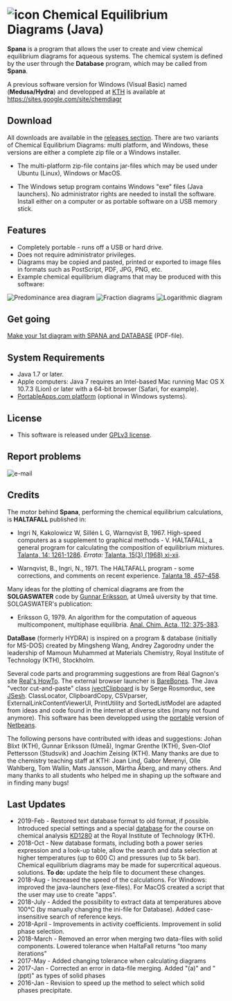 #   ![icon](Spana.png) Chemical Equilibrium Diagrams (Java)

**Spana** is a program that allows the user to create and view chemical equilibrium diagrams for aqueous systems. The chemical system is defined by the user through the **Database** program, which may be called from **Spana**.

A previous software version for Windows (Visual Basic) named (**Medusa/Hydra**) and developped at [KTH][1] is available at https://sites.google.com/site/chemdiagr

 [1]: https://www.kth.se/che/medusa/

## Download
All downloads are available in the [releases section][2]. There are two variants of Chemical Equilibrium Diagrams: multi platform, and Windows, these versions are either a complete zip file or a Windows installer.

- The multi-platform zip-file contains jar-files which may be used under Ubuntu (Linux), Windows or MacOS.

- The Windows setup program contains Windows "exe" files (Java launchers). No administrator rights are needed to install the software. Install either on a computer or as portable software on a USB memory stick.

 [2]: https://github.com/ignasi-p/eq-diagr/releases/latest


## Features
* Completely portable - runs off a USB or hard drive.
* Does not require administrator privileges.
* Diagrams may be copied and pasted, printed or exported to image files in formats such as PostScript, PDF, JPG, PNG, etc.
* Example chemical equilibrium diagrams that may be produced with this software:

![Predominance area diagram](Predom.png) ![Fraction diagrams](Fraction.png) ![Logarithmic diagram](Logarithmic.png)

## Get going

[Make your 1st diagram with SPANA and DATABASE][3] (PDF-file).

 [3]: https://github.com/ignasi-p/eq-diagr/Make_1st_diagram.pdf

## System Requirements

* Java 1.7 or later.
* Apple computers: Java 7 requires an Intel-based Mac running Mac OS X 10.7.3 (Lion) or later with a 64-bit browser (Safari, for example).
* [PortableApps.com platform][4] (optional in Windows systems).

 [4]: http://portableapps.com

## License

* This software is released under [GPLv3 license][5].

 [5]: https://sv.wikipedia.org/wiki/GNU_General_Public_License

## Report problems

![e-mail](e-mail.png)

## Credits

The motor behind **Spana**, performing the chemical equilibrium calculations, is **HALTAFALL** published in:

- Ingri N, Kakolowicz W, Sillén L G, Warnqvist B, 1967. High-speed computers as a supplement to graphical methods - V. HALTAFALL, a general program for calculating the composition of equilibrium mixtures. [Talanta, 14: 1261-1286][10]. _Errata:_ [Talanta, 15(3) (1968) xi-xii][11].

- Warnqvist, B., Ingri, N., 1971. The HALTAFALL program - some corrections, and comments on recent experience. [Talanta 18, 457–458][12].

Many ideas for the plotting of chemical diagrams are from the **SOLGASWATER** code by [Gunnar Eriksson][13], at Umeå uiversity by that time. SOLGASWATER's publication:

* Eriksson G, 1979. An algorithm for the computation of aqueous multicomponent, multiphase equilibria. [Anal. Chim. Acta, 112: 375-383][14].

 [10]: https://doi.org/10.1016/0039-9140(67)80203-0
 [11]: https://doi.org/10.1016/0039-9140(68)80071-2
 [12]: https://doi.org/10.1016/0039-9140(71)80069-3
 [13]: https://www.hanser-elibrary.com/doi/pdf/10.3139/146.070904
 [14]: https://doi.org/10.1016/S0003-2670(01)85035-2

**DataBase** (formerly HYDRA) is inspired on a
program & database (initially for MS-DOS) created by Mingsheng Wang, Andrey Zagorodny under the leadership of Mamoun Muhammed at Materials Chemistry, Royal Institute of Technology (KTH), Stockholm.

Several code parts and programming suggestions are from Réal Gagnon's site [Real's HowTo][20]. The external browser launcher is [BareBones][21]. The Java "vector cut-and-paste" class [jvectClipboard][22] is by Serge Rosmorduc, see [JSesh][23]. ClassLocator, ClipboardCopy, CSVparser,  ExternalLinkContentViewerUI, PrintUtility and SortedListModel are adapted from ideas and code found in the internet at diverse sites (many not found anymore). This software has been developped using the [portable][24] version of [Netbeans][25].

[20]: http://www.rgagnon.com/howto.html
[21]: http://centerkey.com/java/browser
[22]: http://comp.qenherkhopeshef.org/jvectCutAndPaste
[23]: https://sourceforge.net/projects/jsesh/
[24]: https://github.com/garethflowers/netbeans-portable
[25]: https://netbeans.org/

The following persons have contributed with ideas and suggestions: Johan Blixt (KTH), Gunnar Eriksson (Umeå),
Ingmar Grenthe (KTH), Sven-Olof Pettersson (Studsvik) and
Joachim Zeising (KTH). Many thanks are due to the chemistry teaching staff at KTH: Joan Lind, Gabor Merenyi, Olle Wahlberg, Tom Wallin, Mats Jansson, Märtha Åberg, and many others. And many thanks to all students who helped me in shaping up the software and in finding many bugs!

## Last Updates
- 2019-Feb - Restored text database format to old format, if possible. Introduced special settings and a special [database][26] for the course on chemical analysis [KD1280][27] at the Royal Institute of Technology (KTH).
- 2018-Oct - New database formats, including both a power series expression and a look-up table, allow the search and data selection at higher temperatures (up to 600 C) and pressures (up to 5k bar). Chemical equilibrium diagrams may be made for supercritical aqueous. solutions. **To do:** update the help file to document these changes.
- 2018-Aug - Increased the speed of the calculations. For Windows: improved the java-launchers (exe-files). For MacOS created a script that the user may use to create "apps".
- 2018-July - Added the possibility to extract data at temperatures above 100°C (by manually changing the ini-file for Database). Added case-insensitive search of reference keys.
- 2018-April - Improvements in activity coefficients. Improvement in solid phase selection.
- 2018-March - Removed an error when merging two data-files with solid components. Lowered tolerance when HaltaFall returns "too many iterations"
- 2017-May - Added changing tolerance when calculating diagrams
- 2017-Jan - Corrected an error in data-file merging. Added "(a)" and "(ppt)" as types of solid phases
- 2016-Jan - Revision to speed up the method to select which solid phases precipitate.

[26]: https://github.com/ignasi-p/eq-diagr-kth/releases/latest
[27]: https://www.kth.se/student/kurser/kurs/KD1280